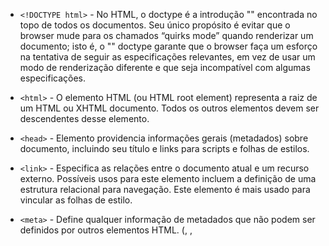 - `<!DOCTYPE html>` - No HTML, o doctype é a introdução "<!DOCTYPE html>" encontrada no topo de todos os documentos. Seu único propósito é evitar que o browser mude para os chamados “quirks mode” quando renderizar um documento; isto é, o "<!DOCTYPE html>" doctype garante que o browser faça um esforço na tentativa de seguir as especificações relevantes, em vez de usar um modo de renderização diferente e que seja incompatível com algumas especificações.

- `<html>` - O elemento HTML <html> (ou HTML root element) representa a raiz de um HTML ou XHTML documento. Todos os outros elementos devem ser descendentes desse elemento.

- `<head>` - Elemento providencia informações gerais (metadados) sobre  documento, incluindo seu título e links para scripts e folhas de estilos.

- `<link>` - Especifica as relações entre o documento atual e um recurso externo. Possíveis usos para este elemento incluem a definição de uma estrutura relacional para navegação. Este elemento é mais usado para vincular as folhas de estilo.

- `<meta>` - Define qualquer informação de metadados que não podem ser definidos por outros elementos HTML. (<base>, <link>, <script>, <style> ou <title>).

- `<title>` - Elemento HTML Título define o título do documento, mostrado na barra de título de um navegador ou na aba da página. Pode conter somente texto e quaisquer marcações contidas no texto não são interpretadas. 

- `<body>` - Representa o conteúdo de um documento HTML. è permitido apenas um <body> por documento.

- `<header>` - Representa um grupo de suporte introdutório ou navegacional. Pode conter alguns elementos de cabeçalho mas também outros elementos como um logo, seções de cabeçalho, formulário de pesquisa, e outros.

- `<h1>` - Os elementos HTML <h1>–<h6> representam seis níveis de título de seção. <h1> é o nível de seção mais alto e <h6> é o mais baixo.

- `<nav>` - Representa uma seção de uma página que aponta para outras páginas ou para outras áreas da página, ou seja, uma seção com links de navegação.

- `<a>` - O elemento HTML <a> (ou o Elemento Ancora HTML define uma hiperligação (hyperlink), o destino de uma hiperligação, ou ambos.


- `id` - Em um documento HTML, os seletores de ID do CSS selecionam um elemento baseado no conteúdo de seu atributo id, o qual deve ser exatamente igual ao valor dado ao seletor. Um identificador exclusivo que deve ser único por todo o documento. Seu objetivo é identificar o elemento ao navegar por âncoras (usando um identificador de fragmento), quando utilizar scripts ou estilizando (com CSS).

O valor deste atributo é uma string opaca: isso significa que os desenvolvedores não devem utilizá-lo para transmitir nenhuma informação. Significados específicos como, por exemplo, significado semântico não devem ser provenientes desta string.

O valor deste atributo não deve conter lacunas (espaços, tabulações etc.). Navegadores tratam IDs inadequadas que contenham lacunas como se as lacunas fossem parte do ID. Em contraste com o atributo class, que permite múltiplos valores separados por espaço, os elementos podem ter somente um único ID.

- `class` - O atributo global class é uma lista das classes de um elemento, separada por espaços. Classes permitem a CSS e Javascript selecionar e acessar elementos específicos através dos seletores de classe ou funções como o métodos DOM.

Apesar da especificação não impor requesitos sobre os nomes de classes, é considerada boa prática usar nomes que descrevam o propósito semântico do elemento, em vez de sua representação (e.g. atributo para descrever um atributo em vez de ítalico, mesmo que um elemento desta classe possa ser representado por ítalico). Nomes baseados em semântica permanecem coerentes mesmo se a representação da página mude.

- `<button>` - Representa um botão clicável

- `div` - É um container genérico para conteúdo de fluxo, que de certa forma não representa nada. Ele pode ser utilizado para agrupar elementos para fins de estilos (usando class ou id), ou porque eles compartilham valores de atributos, como *lang*. Ele deve ser utilizado somente quando não tiver outro elemento de semântica (tal como <article> ou <nav>).

- `<dl>(Description list)` - 

- `<dt>(Description title)` -

- `<dd>(define description` - 